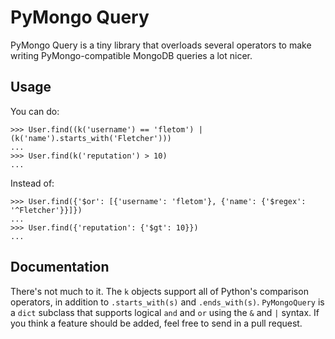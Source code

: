 # PyMongo Query


PyMongo Query is a tiny library that overloads several operators to make writing PyMongo-compatible MongoDB queries a lot nicer.

## Usage

You can do:

	>>> User.find((k('username') == 'fletom') | (k('name').starts_with('Fletcher')))
	...
	>>> User.find(k('reputation') > 10)
	...

Instead of:

	>>> User.find({'$or': [{'username': 'fletom'}, {'name': {'$regex': '^Fletcher'}}]})
	...
	>>> User.find({'reputation': {'$gt': 10}})
	...

## Documentation

There's not much to it. The `k` objects support all of Python's comparison operators, in addition to `.starts_with(s)` and `.ends_with(s)`. `PyMongoQuery` is a `dict` subclass that supports logical `and` and `or` using the `&` and `|` syntax. If you think a feature should be added, feel free to send in a pull request.